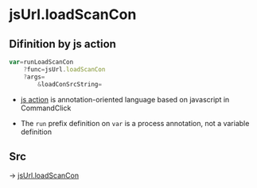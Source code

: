 # jsUrl.loadScanCon

## Difinition by js action

```js.js
var=runLoadScanCon
	?func=jsUrl.loadScanCon
	?args=
		&loadConSrcString=
```

- [js action](#) is annotation-oriented language based on javascript in CommandClick

- The `run` prefix definition on `var` is a process annotation, not a variable definition

## Src

-> [jsUrl.loadScanCon](https://github.com/puutaro/CommandClick/blob/master/app/src/main/java/com/puutaro/commandclick/fragment_lib/terminal_fragment/js_interface/JsUrl.kt#L99)


